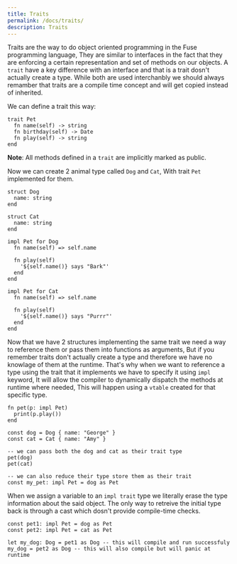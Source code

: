 ```yaml
---
title: Traits
permalink: /docs/traits/
description: Traits
---
```


Traits are the way to do object oriented programming in the Fuse programming language, They are similar to interfaces in the fact that they are enforcing a certain representation and set of methods on our objects. A `trait` have a key difference with an interface and that is a trait dosn't actually create a type. While both are used interchanbly we should always remamber that traits are a compile time concept and will get copied instead of inherited.

We can define a trait this way:

```fuse
trait Pet
  fn name(self) -> string
  fn birthday(self) -> Date
  fn play(self) -> string
end
```

__Note__: All methods defined in a `trait` are implicitly marked as public.

Now we can create 2 animal type called `Dog` and `Cat`, With trait `Pet` implemented for them.

```fuse
struct Dog
  name: string
end

struct Cat
  name: string
end

impl Pet for Dog
  fn name(self) => self.name

  fn play(self)
    '${self.name()} says "Bark"'
  end
end

impl Pet for Cat
  fn name(self) => self.name

  fn play(self)
    '${self.name()} says "Purrr"'
  end
end
```

Now that we have 2 structures implementing the same trait we need a way to reference them or pass them into functions as arguments, But if you remember traits don't actually create a type and therefore we have no knowlage of them at the runtime. That's why when we want to reference a type using the trait that it implements we have to specify it using `impl` keyword, It will allow the compiler to dynamically dispatch the methods at runtime where needed, This will happen using a `vtable` created for that specific type.

```fuse
fn pet(p: impl Pet)
  print(p.play())
end

const dog = Dog { name: "George" }
const cat = Cat { name: "Amy" }

-- we can pass both the dog and cat as their trait type
pet(dog)
pet(cat)

-- we can also reduce their type store them as their trait
const my_pet: impl Pet = dog as Pet
```

When we assign a variable to an `impl trait` type we literally erase the type information about the said object. The only way to retreive the initial type back is through a cast which dosn't provide compile-time checks.

```fuse
const pet1: impl Pet = dog as Pet
const pet2: impl Pet = cat as Pet

let my_dog: Dog = pet1 as Dog -- this will compile and run successfuly
my_dog = pet2 as Dog -- this will also compile but will panic at runtime
```
